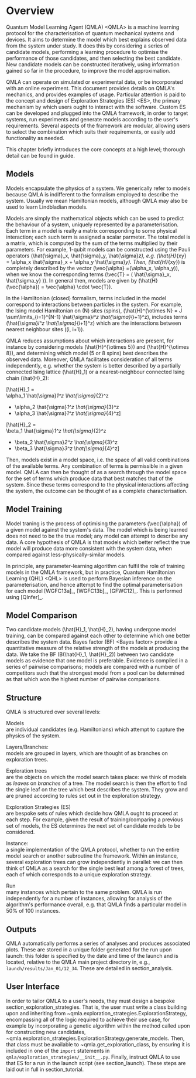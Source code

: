Overview
========

Quantum Model Learning Agent (QMLA) &lt;QMLA&gt; is a machine learning protocol for the characterisation of quantum mechanical systems and devices. It aims to determine the model which best explains observed data from the system under study. It does this by considering a series of candidate models, performing a learning procedure to optimise the performance of those candidates, and then selecting the best candidate. New candidate models can be constructed iteratively, using information gained so far in the procedure, to improve the model approximation.

QMLA can operate on simulated or experimental data, or be incorporated with an online experiment. This document provides details on QMLA's mechanics, and provides examples of usage. Particular attention is paid to the concept and design of Exploration Strategies (ES) &lt;ES&gt;, the primary mechanism by which users ought to interact with the software. Custom ES can be developed and plugged into the QMLA framework, in order to target systems, run experiments and generate models according to the user's requirements. Several aspects of the framework are modular, allowing users to select the combination which suits their requirements, or easily add functionality as needed.

This chapter briefly introduces the core concepts at a high level; thorough detail can be found in guide.

Models
------

Models encapsulate the physics of a system. We generically refer to models because QMLA is indifferent to the formalism employed to describe the system. Usually we mean Hamiltonian models, although QMLA may also be used to learn Lindbladian models.

Models are simply the mathematical objects which can be used to predict the behaviour of a system, uniquely represented by a parameterisation. Each term in a model is really a matrix corresponding to some physical interaction; each such term is assigned a scalar parmeter. The total model is a matrix, which is computed by the sum of the terms multiplied by their parameters. For example, 1-qubit models can be constructed using the Pauli operators \(\hat{\sigma}_x, \hat{\sigma}_y, \hat{\sigma}_z\), e.g. \(\hat{H}_{xy} = \alpha_x \hat{\sigma}_x + \alpha_y \hat{\sigma}_y\). Then, \(\hat{H}_{xy}\) is completely described by the vector \(\vec{\alpha} =(\alpha_x, \alpha_y)\), when we know the corresponding terms \(\vec{T} = ( \hat{\sigma}_x, \hat{\sigma_y} )\). In general then, models are given by \(\hat{H}(\vec{\alpha}) = \vec{\alpha} \cdot \vec{T}\).

In the Hamiltonian (closed) formalism, terms included in the model correspond to interactions between particles in the system. For example, the Ising model Hamiltonian on \(N\) sites (spins), \(\hat{H}^{\otimes N} = J \sum\limits_{i=1}^{N-1} \hat{\sigma}_i^z \hat{\sigma}_{i+1}^z\), includes terms \(\hat{\sigma}_i^z \hat{\sigma}_{i+1}^z\) which are the interactions between nearest neighbour sites \((i, i+1)\).

QMLA reduces assumptions about which interactions are present, for instance by considering models \(\hat{H}^{\otimes 5}\) and \(\hat{H}^{\otimes 8}\), and determining which model (5 or 8 spins) best describes the observed data. Moreover, QMLA facilitates consideration of all terms independently, e.g. whether the system is better described by a partially connected Ising lattice \(\hat{H}_1\) or a nearest-neighbour connected Ising chain \(\hat{H}_2\):

\[\hat{H}_1 =  
\alpha_1 \hat{\sigma}_1^z \hat{\sigma}_{2}^z
+ \alpha_2  \hat{\sigma}_1^z \hat{\sigma}_{3}^z
+ \alpha_3  \hat{\sigma}_1^z \hat{\sigma}_{4}^z\]

\[\hat{H}_2 =  
\beta_1  \hat{\sigma}_1^z \hat{\sigma}_{2}^z
+ \beta_2  \hat{\sigma}_2^z \hat{\sigma}_{3}^z
+ \beta_3  \hat{\sigma}_3^z \hat{\sigma}_{4}^z\]

Then, models exist in a model space, i.e. the space of all valid combinations of the available terms. Any combination of terms is permissible in a given model. QMLA can then be thought of as a search through the model space for the set of terms which produce data that best matches that of the system. Since these terms correspond to the physical interactions affecting the system, the outcome can be thought of as a complete characterisation.

Model Training
--------------

Model traning is the process of optimising the parameters \(\vec{\alpha}\) of a given model against the system's data. The model which is being learned does not need to be the true model; any model can attempt to describe any data. A core hypothesis of QMLA is that models which better reflect the true model will produce data more consistent with the system data, when compared against less-physically-similar models.

In principle, any parameter-learning algorithm can fulfil the role of training models in the QMLA framework, but in practice, Quantum Hamiltonian Learning (QHL) &lt;QHL&gt; is used to perform Bayesian inference on the parameterisation, and hence attempt to find the optimal parameterisation for each model \[WGFC13a\]\_, \[WGFC13b\]\_, \[GFWC12\]\_. This is performed using \[QInfer\]\_.

Model Comparison
----------------

Two candidate models \(\hat{H}_1, \hat{H}_2\), having undergone model training, can be compared against each other to determine which one better describes the system data. Bayes factor (BF) &lt;Bayes factor&gt; provide a quantitative measure of the relative strength of the models at producing the data. We take the BF \(B(\hat{H}_1, \hat{H}_2)\) between two candidate models as evidence that one model is preferable. Evidence is compiled in a series of pairwise comparisons; models are compared with a number of competitors such that the strongest model from a pool can be determined as that which won the highest number of pairwise comparisons.

Structure
---------

QMLA is structured over several levels:

Models  
are individual candidates (e.g. Hamiltonians) which attempt to capture the physics of the system.

Layers/Branches:  
models are grouped in layers, which are thought of as branches on exploration trees.

Exploration trees  
are the objects on which the model search takes place: we think of models as *leaves* on *branches* of a tree. The model search is then the effort to find the single leaf on the tree which best describes the system. They grow and are pruned according to rules set out in the exploration strategy.

Exploration Strategies (ES)  
are bespoke sets of rules which decide how QMLA ought to proceed at each step. For example, given the result of training/comparing a previous set of models, the ES determines the next set of candidate models to be considered.

Instance:  
a single implementation of the QMLA protocol, whether to run the entire model search or another subroutine the framework. Within an instance, several exploration trees can grow independently in parallel: we can then think of QMLA as a search for the single best leaf among a forest of trees, each of which corresponds to a unique exploration strategy.

Run  
many instances which pertain to the same problem. QMLA is run independently for a number of instances, allowing for analysis of the algorithm's performance overall, e.g. that QMLA finds a particular model in 50% of 100 instances.

Outputs
-------

QMLA automatically performs a series of analyses and produces associated plots. These are stored in a unique folder generated for the run upon launch: this folder is specified by the date and time of the launch and is located, relative to the QMLA main project directory in, e.g., `launch/results/Jan_01/12_34`. These are detailed in section\_analysis.

User Interface
--------------

In order to tailor QMLA to a user's needs, they must design a bespoke section\_exploration\_strategies. That is, the user must write a class building upon and inheriting from ~qmla.exploration\_strategies.ExplorationStrategy, encompassing all of the logic required to achieve their use case, for example by incorporating a genetic algorithm within the method called upon for constructing new candidates, ~qmla.exploration\_strategies.ExplorationStrategy.generate\_models. Then, that class must be available to ~qmla.get\_exploration\_class, by ensuring it is included in one of the `import` statements in `qmla/exploration_strategies/__init__.py`. Finally, instruct QMLA to use that ES for a run in the launch script (see section\_launch). These steps are laid out in full in section\_tutorial.
